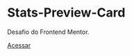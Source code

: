 # Stats-Preview-Card
Desafio do Frontend Mentor.

<a href="https://ericrdgs.github.io/Stats-Preview-Card/"> Acessar </a>
